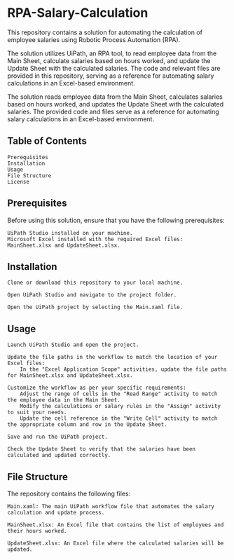 # RPA-Salary-Calculation

This repository contains a solution for automating the calculation of employee salaries using Robotic Process Automation (RPA).

The solution utilizes UiPath, an RPA tool, to read employee data from the Main Sheet, calculate salaries based on hours worked, and update the Update Sheet with the calculated salaries. The code and relevant files are provided in this repository, serving as a reference for automating salary calculations in an Excel-based environment.

The solution reads employee data from the Main Sheet, calculates salaries based on hours worked, and updates the Update Sheet with the calculated salaries. The provided code and files serve as a reference for automating salary calculations in an Excel-based environment.

## Table of Contents

    Prerequisites
    Installation
    Usage
    File Structure
    License

## Prerequisites

Before using this solution, ensure that you have the following prerequisites:

    UiPath Studio installed on your machine.
    Microsoft Excel installed with the required Excel files: MainSheet.xlsx and UpdateSheet.xlsx.

## Installation

    Clone or download this repository to your local machine.

    Open UiPath Studio and navigate to the project folder.

    Open the UiPath project by selecting the Main.xaml file.

## Usage

    Launch UiPath Studio and open the project.

    Update the file paths in the workflow to match the location of your Excel files:
        In the "Excel Application Scope" activities, update the file paths for MainSheet.xlsx and UpdateSheet.xlsx.

    Customize the workflow as per your specific requirements:
        Adjust the range of cells in the "Read Range" activity to match the employee data in the Main Sheet.
        Modify the calculations or salary rules in the "Assign" activity to suit your needs.
        Update the cell reference in the "Write Cell" activity to match the appropriate column and row in the Update Sheet.

    Save and run the UiPath project.

    Check the Update Sheet to verify that the salaries have been calculated and updated correctly.

## File Structure

The repository contains the following files:

    Main.xaml: The main UiPath workflow file that automates the salary calculation and update process.

    MainSheet.xlsx: An Excel file that contains the list of employees and their hours worked.

    UpdateSheet.xlsx: An Excel file where the calculated salaries will be updated.
